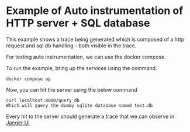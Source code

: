 # Example of Auto instrumentation of HTTP server + SQL database

This example shows a trace being generated which is composed of a http request and sql db handling -
both visible in the trace.

For testing auto instrumentation, we can use the docker compose. 

To run the example, bring up the services using the command.

```
docker compose up 
```

Now, you can hit the server using the below command
```
curl localhost:8080/query_db
Which will query the dummy sqlite database named test.db
```
Every hit to the server should generate a trace that we can observe in [Jaeger UI](http://localhost:16686/)
